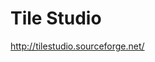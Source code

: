 <!--
id: 183402162
link: http://kevinisom.info/post/183402162/tile-studio
slug: tile-studio
date: Wed Sep 09 2009 16:29:59 GMT+1200 (NZST)
raw: {"blog_name":"kevinisom","id":183402162,"post_url":"http://kevinisom.info/post/183402162/tile-studio","slug":"tile-studio","type":"link","date":"2009-09-09 04:29:59 GMT","timestamp":1252470599,"state":"published","format":"html","reblog_key":"k6dnCPWL","tags":[],"short_url":"http://tmblr.co/Zw68YyAxdwo","highlighted":[],"feed_item":"http://tilestudio.sourceforge.net/","from_feed_id":"650234","note_count":0,"title":"Tile Studio","url":"http://tilestudio.sourceforge.net/","description":""}
publish: 2009-09-09
tags: 
title: Tile Studio
-->


Tile Studio
===========

<http://tilestudio.sourceforge.net/>


